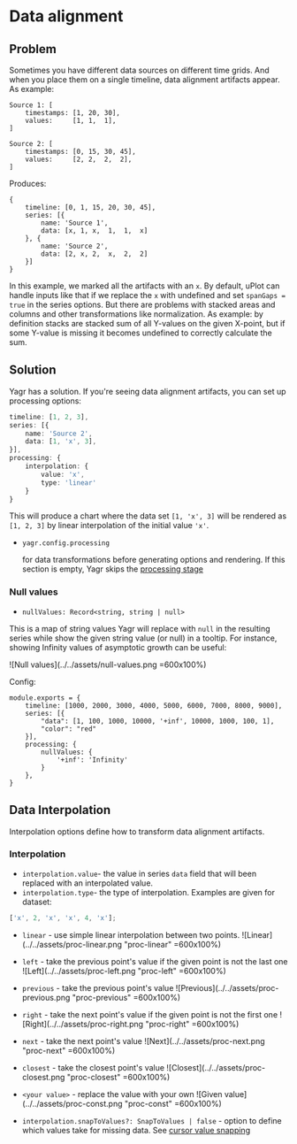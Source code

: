# Data alignment

## Problem

Sometimes you have different data sources on different time grids. And when you place them on a single timeline, data alignment artifacts appear. As example:

```
Source 1: [
    timestamps: [1, 20, 30],
    values:     [1, 1,  1],
]

Source 2: [
    timestamps: [0, 15, 30, 45],
    values:     [2, 2,  2,  2],
]
```

Produces:

```
{
    timeline: [0, 1, 15, 20, 30, 45],
    series: [{
        name: 'Source 1',
        data: [x, 1, x,  1,  1,  x]
    }, {
        name: 'Source 2',
        data: [2, x, 2,  x,  2,  2]
    }]
}
```

In this example, we marked all the artifacts with an `x`. By default, uPlot can handle inputs like that if we replace the `x` with undefined and set `spanGaps = true` in the series options. But there are problems with stacked areas and columns and other transformations like normalization. As example: by definition stacks are stacked sum of all Y-values on the given X-point, but if some Y-value is missing it becomes undefined to correctly calculate the sum.

## Solution

Yagr has a solution. If you're seeing data alignment artifacts, you can set up processing options:

```ts
timeline: [1, 2, 3],
series: [{
    name: 'Source 2',
    data: [1, 'x', 3],
}],
processing: {
    interpolation: {
        value: 'x',
        type: 'linear'
    }
}
```

This will produce a chart where the data set `[1, 'x', 3]` will be rendered as `[1, 2, 3]` by linear interpolation of the initial value `'x'`.

-   `yagr.config.processing`

    for data transformations before generating options and rendering. If this section is empty, Yagr skips the [processing stage](./lifecycle.md#lifecycle-stages)

### Null values

-   `nullValues: Record<string, string | null>`

This is a map of string values Yagr will replace with `null` in the resulting series while show the given string value (or null) in a tooltip. For instance, showing Infinity values of asymptotic growth can be useful:

![Null values](../../assets/null-values.png =600x100%)

Config:

```
module.exports = {
    timeline: [1000, 2000, 3000, 4000, 5000, 6000, 7000, 8000, 9000],
    series: [{
        "data": [1, 100, 1000, 10000, '+inf', 10000, 1000, 100, 1],
        "color": "red"
    }],
    processing: {
        nullValues: {
            '+inf': 'Infinity'
        }
    },
}
```

## Data Interpolation

Interpolation options define how to transform data alignment artifacts.

### Interpolation

-   `interpolation.value`- the value in series `data` field that will been replaced with an interpolated value.
-   `interpolation.type`- the type of interpolation. Examples are given for dataset:

```js
['x', 2, 'x', 'x', 4, 'x'];
```

-   `linear` - use simple linear interpolation between two points.
    ![Linear](../../assets/proc-linear.png "proc-linear" =600x100%)

-   `left` - take the previous point's value if the given point is not the last one
    ![Left](../../assets/proc-left.png "proc-left" =600x100%)

-   `previous` - take the previous point's value
    ![Previous](../../assets/proc-previous.png "proc-previous" =600x100%)

-   `right` - take the next point's value if the given point is not the first one ![Right](../../assets/proc-right.png "proc-right" =600x100%)

-   `next` - take the next point's value
    ![Next](../../assets/proc-next.png "proc-next" =600x100%)

-   `closest` - take the closest point's value
    ![Closest](../../assets/proc-closest.png "proc-closest" =600x100%)

-   `<your value>` - replace the value with your own ![Given value](../../assets/proc-const.png "proc-const" =600x100%)

-   `interpolation.snapToValues?: SnapToValues | false` - option to define which values take for missing data. See [cursor value snapping](./cursor.md#value-snapping)
